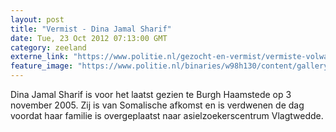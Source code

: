 ```yaml
---
layout: post
title: "Vermist - Dina Jamal Sharif"
date: Tue, 23 Oct 2012 07:13:00 GMT
category: zeeland
externe_link: "https://www.politie.nl/gezocht-en-vermist/vermiste-volwassenen/2005/november/11-dina-jamal-sharif.html"
feature_image: "https://www.politie.nl/binaries/w98h130/content/gallery/politie/vermist/vermiste-volwassenen/2005/november/nlzo05190383c1.jpg"
---
```


Dina Jamal Sharif is voor het laatst gezien te Burgh Haamstede op 3 november 2005. Zij is van Somalische afkomst en is verdwenen de dag voordat haar familie is overgeplaatst naar asielzoekerscentrum Vlagtwedde.
